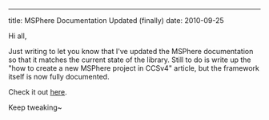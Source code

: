 ---
title: MSPhere Documentation Updated (finally)
date: 2010-09-25

Hi all,

Just writing to let you know that I've updated the MSPhere documentation so that it matches the current state of the library. Still to do is write up the "how to create a new MSPhere project in CCSv4" article, but the framework itself is now fully documented.

Check it out [here](http://wiki.suspended-chord.info/wikka.php?wakka=MSPhere).

Keep tweaking~ 